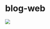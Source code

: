 # blog-web
[<img src="https://thumbs.dreamstime.com/b/cat-glasses-manager-doing-some-work-computer-isolated-black-cat-glasses-manager-doing-some-work-110906230.jpg">](http://google.com.au/)
